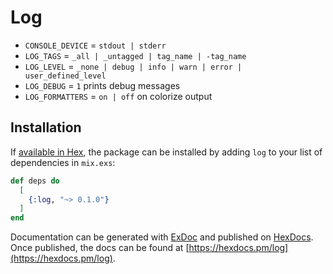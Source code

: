 # Log

- `CONSOLE_DEVICE` = `stdout | stderr`
- `LOG_TAGS` = `_all | _untagged | tag_name | -tag_name`
- `LOG_LEVEL` = `_none | debug | info | warn | error | user_defined_level`
- `LOG_DEBUG` = `1` prints debug messages
- `LOG_FORMATTERS` = `on | off` on colorize output

## Installation

If [available in Hex](https://hex.pm/docs/publish), the package can be installed
by adding `log` to your list of dependencies in `mix.exs`:

```elixir
def deps do
  [
    {:log, "~> 0.1.0"}
  ]
end
```

Documentation can be generated with [ExDoc](https://github.com/elixir-lang/ex_doc)
and published on [HexDocs](https://hexdocs.pm). Once published, the docs can
be found at [https://hexdocs.pm/log](https://hexdocs.pm/log).
